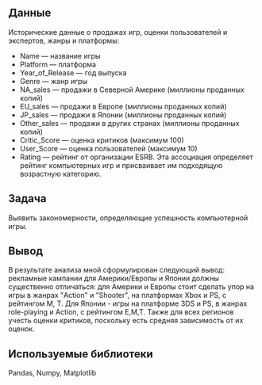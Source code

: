 ## Данные
Исторические данные о продажах игр, оценки пользователей и экспертов, жанры и платформы:
- Name — название игры
- Platform — платформа
- Year_of_Release — год выпуска
- Genre — жанр игры
- NA_sales — продажи в Северной Америке (миллионы проданных копий)
- EU_sales — продажи в Европе (миллионы проданных копий)
- JP_sales — продажи в Японии (миллионы проданных копий)
- Other_sales — продажи в других странах (миллионы проданных копий)
- Critic_Score — оценка критиков (максимум 100)
- User_Score — оценка пользователей (максимум 10)
- Rating — рейтинг от организации ESRB. Эта ассоциация определяет рейтинг компьютерных игр и присваивает им подходящую возрастную категорию.

## Задача
Выявить закономерности, определяющие успешность компьютерной игры.

## Вывод
В результате анализа мной сформулирован следующий вывод: рекламные кампании для Америки/Европы и Японии должны существенно отличаться: для Америки и Европы стоит сделать упор на игры в жанрах "Action" и "Shooter", на платформах Xbox и PS, c рейтингом М, T. Для Японии - игры на платформе 3DS и PS, в жанрах role-playing и Action, c рейтингом E,M,T. Также для всех регионов учесть оценки критиков, поскольку есть средняя зависимость от их оценок.

## Используемые библиотеки
Pandas, Numpy, Matplotlib

